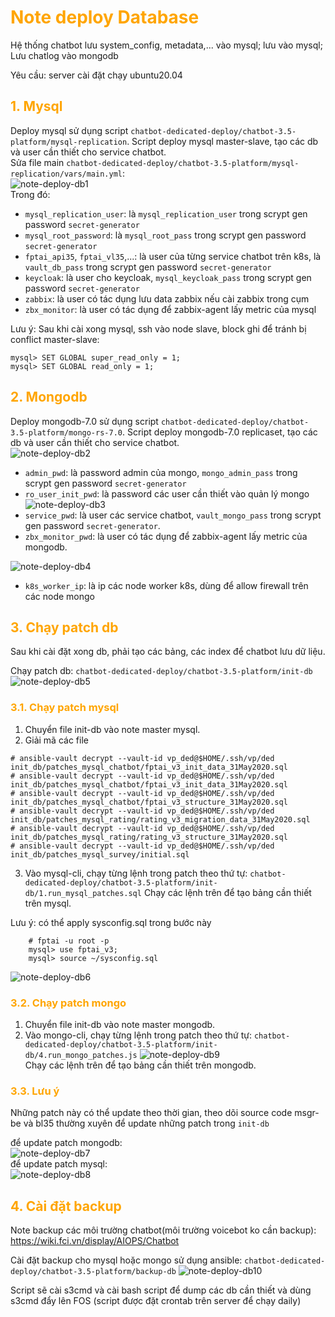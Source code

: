 <h1 style="color:orange">Note deploy Database</h1>
Hệ thống chatbot lưu system_config, metadata,... vào mysql; lưu vào mysql; Lưu chatlog vào mongodb

Yêu cầu: server cài đặt chạy ubuntu20.04
<h2 style="color:orange">1. Mysql</h2>

Deploy mysql sử dụng script `chatbot-dedicated-deploy/chatbot-3.5-platform/mysql-replication`. Script deploy mysql master-slave, tạo các db và user cần thiết cho service chatbot.<br>
Sửa file main `chatbot-dedicated-deploy/chatbot-3.5-platform/mysql-replication/vars/main.yml`:<br>
![note-deploy-db1](../img/note-deploy-db1.png)<br>
Trong đó:
- `mysql_replication_user`: là `mysql_replication_user` trong scrypt gen password `secret-generator`
- `mysql_root_password`: là `mysql_root_pass` trong scrypt gen password `secret-generator`
- `fptai_api35`, `fptai_vl35`,...: là user của từng service chatbot trên k8s, là `vault_db_pass` trong scrypt gen password `secret-generator`
- `keycloak`: là user cho keycloak, `mysql_keycloak_pass` trong scrypt gen password `secret-generator`
- `zabbix`: là user có tác dụng lưu data zabbix nếu cài zabbix trong cụm
- `zbx_monitor`: là user có tác dụng để zabbix-agent lấy metric của mysql

Lưu ý: Sau khi cài xong mysql, ssh vào node slave, block ghi để tránh bị conflict master-slave:
```
mysql> SET GLOBAL super_read_only = 1;
mysql> SET GLOBAL read_only = 1;
```
<h2 style="color:orange">2. Mongodb</h2>

Deploy mongodb-7.0 sử dụng script `chatbot-dedicated-deploy/chatbot-3.5-platform/mongo-rs-7.0`. Script deploy mongodb-7.0 replicaset, tạo các db và user cần thiết cho service chatbot.<br>
![note-deploy-db2](../img/note-deploy-db2.png)<br>
- `admin_pwd`: là password admin của mongo, `mongo_admin_pass` trong scrypt gen password `secret-generator`
- `ro_user_init_pwd`: là password các user cần thiết vào quản lý mongo<br>
![note-deploy-db3](../img/note-deploy-db3.png)<br>
- `service_pwd`: là user các service chatbot, `vault_mongo_pass` trong scrypt gen password `secret-generator`.
- `zbx_monitor_pwd`: là user có tác dụng để zabbix-agent lấy metric của mongodb.

![note-deploy-db4](../img/note-deploy-db4.png)<br>
- `k8s_worker_ip`: là ip các node worker k8s, dùng để allow firewall trên các node mongo
<h2 style="color:orange">3. Chạy patch db</h2>
Sau khi cài đặt xong db, phải tạo các bảng, các index để chatbot lưu dữ liệu.

Chạy patch db: `chatbot-dedicated-deploy/chatbot-3.5-platform/init-db`<br>
![note-deploy-db5](../img/note-deploy-db5.png)<br>

<h3 style="color:orange">3.1. Chạy patch mysql</h3>

1. Chuyển file init-db vào note master mysql.
2. Giải mã các file
```
# ansible-vault decrypt --vault-id vp_ded@$HOME/.ssh/vp/ded  init_db/patches_mysql_chatbot/fptai_v3_init_data_31May2020.sql
# ansible-vault decrypt --vault-id vp_ded@$HOME/.ssh/vp/ded  init_db/patches_mysql_chatbot/fptai_v3_init_data_31May2020.sql
# ansible-vault decrypt --vault-id vp_ded@$HOME/.ssh/vp/ded  init_db/patches_mysql_chatbot/fptai_v3_structure_31May2020.sql
# ansible-vault decrypt --vault-id vp_ded@$HOME/.ssh/vp/ded  init_db/patches_mysql_rating/rating_v3_migration_data_31May2020.sql
# ansible-vault decrypt --vault-id vp_ded@$HOME/.ssh/vp/ded  init_db/patches_mysql_rating/rating_v3_structure_31May2020.sql
# ansible-vault decrypt --vault-id vp_ded@$HOME/.ssh/vp/ded  init_db/patches_mysql_survey/initial.sql
```
3. Vào mysql-cli, chạy từng lệnh trong patch theo thứ tự: `chatbot-dedicated-deploy/chatbot-3.5-platform/init-db/1.run_mysql_patches.sql`
Chạy các lệnh trên để tạo bảng cần thiết trên mysql.

Lưu ý: có thể apply sysconfig.sql trong bước này
```
    # fptai -u root -p
    mysql> use fptai_v3;
    mysql> source ~/sysconfig.sql
```
![note-deploy-db6](../img/note-deploy-db6.png)<br>
<h3 style="color:orange">3.2. Chạy patch mongo</h3>

1. Chuyển file init-db vào note master mongodb.
2. Vào mongo-cli, chạy từng lệnh trong patch theo thứ tự: `chatbot-dedicated-deploy/chatbot-3.5-platform/init-db/4.run_mongo_patches.js`
![note-deploy-db9](../img/note-deploy-db9.png)<br>
Chạy các lệnh trên để tạo bảng cần thiết trên mongodb.
<h3 style="color:orange">3.3. Lưu ý</h3>

Những patch này có thể update theo thời gian, theo dõi source code msgr-be và bl35 thường xuyên để update những patch trong `init-db`

để update patch mongodb:<br>
![note-deploy-db7](../img/note-deploy-db7.png)<br>
để update patch mysql:<br>
![note-deploy-db8](../img/note-deploy-db8.png)<br>
<h2 style="color:orange">4. Cài đặt backup</h2>

Note backup các môi trường chatbot(môi trường voicebot ko cần backup): https://wiki.fci.vn/display/AIOPS/Chatbot

Cài đặt backup cho mysql hoặc mongo sử dụng ansible: `chatbot-dedicated-deploy/chatbot-3.5-platform/backup-db`
![note-deploy-db10](../img/note-deploy-db10.png)<br>

Script sẽ cài s3cmd và cài bash script để dump các db cần thiết và dùng s3cmd đẩy lên FOS (script được đặt crontab trên server để chạy daily)
